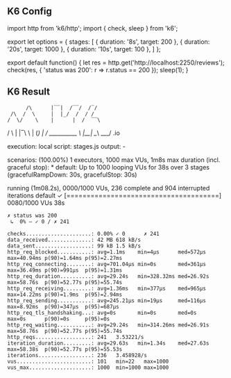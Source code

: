 ## K6 Config

import http from 'k6/http';
import { check, sleep } from 'k6';

export let options = {
  stages: [
    { duration: '8s', target: 200 },
    { duration: '20s', target: 1000 },
    { duration: '10s', target: 100 },
  ]
};

export default function() {
  let res = http.get('http://localhost:2250/reviews');
  check(res, { 'status was 200': r => r.status == 200 });
  sleep(1);
}

## K6 Result


          /\      |‾‾|  /‾‾/  /‾/
     /\  /  \     |  |_/  /  / /
    /  \/    \    |      |  /  ‾‾\
   /          \   |  |‾\  \ | (_) |
  / __________ \  |__|  \__\ \___/ .io

  execution: local
     script: stages.js
     output: -

  scenarios: (100.00%) 1 executors, 1000 max VUs, 1m8s max duration (incl. graceful stop):
           * default: Up to 1000 looping VUs for 38s over 3 stages (gracefulRampDown: 30s, gracefulStop: 30s)


running (1m08.2s), 0000/1000 VUs, 236 complete and 904 interrupted iterations
default ✓ [======================================] 0080/1000 VUs  38s


    ✗ status was 200
     ↳  0% — ✓ 0 / ✗ 241

    checks.....................: 0.00% ✓ 0      ✗ 241
    data_received..............: 42 MB 618 kB/s
    data_sent..................: 99 kB 1.5 kB/s
    http_req_blocked...........: avg=1.1ms    min=4µs      med=572µs  max=40.94ms p(90)=1.64ms p(95)=2.27ms
    http_req_connecting........: avg=701.04µs min=0s       med=361µs  max=36.49ms p(90)=991µs  p(95)=1.31ms
    http_req_duration..........: avg=29.24s   min=328.32ms med=26.92s max=58.76s  p(90)=52.77s p(95)=55.74s
    http_req_receiving.........: avg=1.36ms   min=377µs    med=965µs  max=14.22ms p(90)=1.9ms  p(95)=2.94ms
    http_req_sending...........: avg=245.21µs min=19µs     med=116µs  max=8.92ms  p(90)=347µs  p(95)=687µs
    http_req_tls_handshaking...: avg=0s       min=0s       med=0s     max=0s      p(90)=0s     p(95)=0s
    http_req_waiting...........: avg=29.24s   min=314.26ms med=26.91s max=58.76s  p(90)=52.77s p(95)=55.74s
    http_reqs..................: 241   3.53221/s
    iteration_duration.........: avg=29.63s   min=1.34s    med=27.63s max=58.38s  p(90)=52.77s p(95)=55.53s
    iterations.................: 236   3.458928/s
    vus........................: 101   min=22   max=1000
    vus_max....................: 1000  min=1000 max=1000